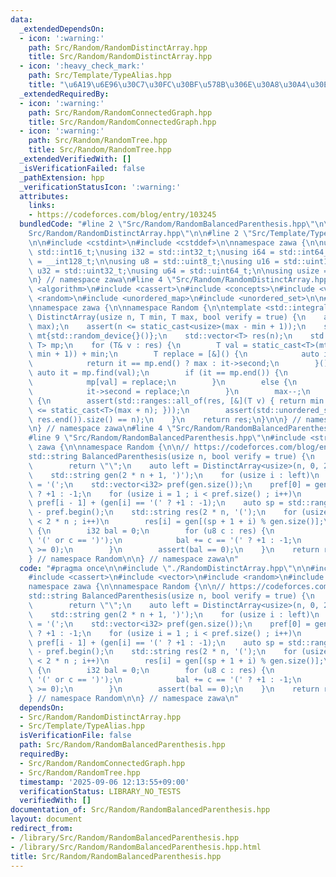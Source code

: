 ```yaml
---
data:
  _extendedDependsOn:
  - icon: ':warning:'
    path: Src/Random/RandomDistinctArray.hpp
    title: Src/Random/RandomDistinctArray.hpp
  - icon: ':heavy_check_mark:'
    path: Src/Template/TypeAlias.hpp
    title: "\u6A19\u6E96\u30C7\u30FC\u30BF\u578B\u306E\u30A8\u30A4\u30EA\u30A2\u30B9"
  _extendedRequiredBy:
  - icon: ':warning:'
    path: Src/Random/RandomConnectedGraph.hpp
    title: Src/Random/RandomConnectedGraph.hpp
  - icon: ':warning:'
    path: Src/Random/RandomTree.hpp
    title: Src/Random/RandomTree.hpp
  _extendedVerifiedWith: []
  _isVerificationFailed: false
  _pathExtension: hpp
  _verificationStatusIcon: ':warning:'
  attributes:
    links:
    - https://codeforces.com/blog/entry/103245
  bundledCode: "#line 2 \"Src/Random/RandomBalancedParenthesis.hpp\"\n\n#line 2 \"\
    Src/Random/RandomDistinctArray.hpp\"\n\n#line 2 \"Src/Template/TypeAlias.hpp\"\
    \n\n#include <cstdint>\n#include <cstddef>\n\nnamespace zawa {\n\nusing i16 =\
    \ std::int16_t;\nusing i32 = std::int32_t;\nusing i64 = std::int64_t;\nusing i128\
    \ = __int128_t;\n\nusing u8 = std::uint8_t;\nusing u16 = std::uint16_t;\nusing\
    \ u32 = std::uint32_t;\nusing u64 = std::uint64_t;\n\nusing usize = std::size_t;\n\
    \n} // namespace zawa\n#line 4 \"Src/Random/RandomDistinctArray.hpp\"\n\n#include\
    \ <algorithm>\n#include <cassert>\n#include <concepts>\n#include <vector>\n#include\
    \ <random>\n#include <unordered_map>\n#include <unordered_set>\n\n#include <iostream>\n\
    \nnamespace zawa {\n\nnamespace Random {\n\ntemplate <std::integral T>\nstd::vector<T>\
    \ DistinctArray(usize n, T min, T max, bool verify = true) {\n    assert(min <=\
    \ max);\n    assert(n <= static_cast<usize>(max - min + 1));\n    std::mt19937_64\
    \ mt{std::random_device{}()};\n    std::vector<T> res(n);\n    std::unordered_map<T,\
    \ T> mp;\n    for (T& v : res) {\n        T val = static_cast<T>(mt() % (max -\
    \ min + 1)) + min;\n        T replace = [&]() {\n            auto it = mp.find(max);\n\
    \            return it == mp.end() ? max : it->second;\n        }();\n       \
    \ auto it = mp.find(val);\n        if (it == mp.end()) {\n            v = val;\n\
    \            mp[val] = replace;\n        }\n        else {\n            v = it->second;\n\
    \            it->second = replace;\n        }\n        max--;\n    }\n    if (verify)\
    \ {\n        assert(std::ranges::all_of(res, [&](T v) { return min <= v and v\
    \ <= static_cast<T>(max + n); }));\n        assert(std::unordered_set<T>(res.begin(),\
    \ res.end()).size() == n);\n    }\n    return res;\n}\n\n} // namespace Random\n\
    \n} // namespace zawa\n#line 4 \"Src/Random/RandomBalancedParenthesis.hpp\"\n\n\
    #line 9 \"Src/Random/RandomBalancedParenthesis.hpp\"\n#include <string>\n\nnamespace\
    \ zawa {\n\nnamespace Random {\n\n// https://codeforces.com/blog/entry/103245\n\
    std::string BalancedParenthesis(usize n, bool verify = true) {\n    if (n == 0)\n\
    \        return \"\";\n    auto left = DistinctArray<usize>(n, 0, 2 * n, verify);\n\
    \    std::string gen(2 * n + 1, ')');\n    for (usize i : left)\n        gen[i]\
    \ = '(';\n    std::vector<i32> pref(gen.size());\n    pref[0] = gen[0] == '('\
    \ ? +1 : -1;\n    for (usize i = 1 ; i < pref.size() ; i++)\n        pref[i] =\
    \ pref[i - 1] + (gen[i] == '(' ? +1 : -1);\n    auto sp = std::ranges::min_element(pref)\
    \ - pref.begin();\n    std::string res(2 * n, '(');\n    for (usize i = 0 ; i\
    \ < 2 * n ; i++)\n        res[i] = gen[(sp + 1 + i) % gen.size()];\n    if (verify)\
    \ {\n        i32 bal = 0;\n        for (u8 c : res) {\n            assert(c ==\
    \ '(' or c == ')');\n            bal += c == '(' ? +1 : -1;\n            assert(bal\
    \ >= 0);\n        }\n        assert(bal == 0);\n    }\n    return res;\n}\n\n\
    } // namespace Random\n\n} // namespace zawa\n"
  code: "#pragma once\n\n#include \"./RandomDistinctArray.hpp\"\n\n#include <algorithm>\n\
    #include <cassert>\n#include <vector>\n#include <random>\n#include <string>\n\n\
    namespace zawa {\n\nnamespace Random {\n\n// https://codeforces.com/blog/entry/103245\n\
    std::string BalancedParenthesis(usize n, bool verify = true) {\n    if (n == 0)\n\
    \        return \"\";\n    auto left = DistinctArray<usize>(n, 0, 2 * n, verify);\n\
    \    std::string gen(2 * n + 1, ')');\n    for (usize i : left)\n        gen[i]\
    \ = '(';\n    std::vector<i32> pref(gen.size());\n    pref[0] = gen[0] == '('\
    \ ? +1 : -1;\n    for (usize i = 1 ; i < pref.size() ; i++)\n        pref[i] =\
    \ pref[i - 1] + (gen[i] == '(' ? +1 : -1);\n    auto sp = std::ranges::min_element(pref)\
    \ - pref.begin();\n    std::string res(2 * n, '(');\n    for (usize i = 0 ; i\
    \ < 2 * n ; i++)\n        res[i] = gen[(sp + 1 + i) % gen.size()];\n    if (verify)\
    \ {\n        i32 bal = 0;\n        for (u8 c : res) {\n            assert(c ==\
    \ '(' or c == ')');\n            bal += c == '(' ? +1 : -1;\n            assert(bal\
    \ >= 0);\n        }\n        assert(bal == 0);\n    }\n    return res;\n}\n\n\
    } // namespace Random\n\n} // namespace zawa\n"
  dependsOn:
  - Src/Random/RandomDistinctArray.hpp
  - Src/Template/TypeAlias.hpp
  isVerificationFile: false
  path: Src/Random/RandomBalancedParenthesis.hpp
  requiredBy:
  - Src/Random/RandomConnectedGraph.hpp
  - Src/Random/RandomTree.hpp
  timestamp: '2025-09-06 12:13:55+09:00'
  verificationStatus: LIBRARY_NO_TESTS
  verifiedWith: []
documentation_of: Src/Random/RandomBalancedParenthesis.hpp
layout: document
redirect_from:
- /library/Src/Random/RandomBalancedParenthesis.hpp
- /library/Src/Random/RandomBalancedParenthesis.hpp.html
title: Src/Random/RandomBalancedParenthesis.hpp
---
```

